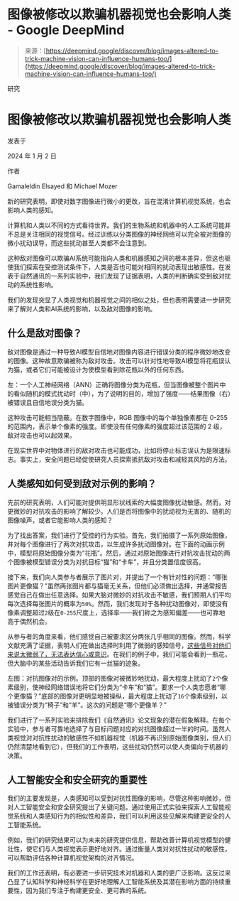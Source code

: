 <!--yml

类别：未分类

日期：2024-05-27 14:25:45

-->

# 图像被修改以欺骗机器视觉也会影响人类 - Google DeepMind

> 来源：[https://deepmind.google/discover/blog/images-altered-to-trick-machine-vision-can-influence-humans-too/](https://deepmind.google/discover/blog/images-altered-to-trick-machine-vision-can-influence-humans-too/)

研究

# 图像被修改以欺骗机器视觉也会影响人类

发表于

2024 年 1 月 2 日

作者

Gamaleldin Elsayed 和 Michael Mozer

新的研究表明，即使对数字图像进行微小的更改，旨在混淆计算机视觉系统，也会影响人类的感知。

计算机和人类以不同的方式看待世界。我们的生物系统和机器中的人工系统可能并不总是关注相同的视觉信号。经过训练以分类图像的神经网络可以完全被对图像的微小扰动误导，而这些扰动甚至人类都不会注意到。

这种敌对图像可以欺骗AI系统可能指向人类和机器感知之间的根本差异，但这也驱使我们探索在受控测试条件下，人类是否也可能对相同的扰动表现出敏感性。在发表于自然通讯的一系列实验中，我们发现了证据表明，人类的判断确实受到敌对扰动的系统性影响。

我们的发现突显了人类视觉和机器视觉之间的相似之处，但也表明需要进一步研究来了解对人类和AI系统的影响，以及敌对图像的影响。

## 什么是敌对图像？

敌对图像是通过一种导致AI模型自信地对图像内容进行错误分类的程序微妙地改变的图像。这种故意欺骗被称为敌对攻击。攻击可以针对性地导致AI模型将花瓶误认为猫，或者它们可能被设计为使模型看到除花瓶以外的任何东西。

左：一个人工神经网络（ANN）正确将图像分类为花瓶，但当图像被整个图片中的看似随机的模式扰动时（中），为了说明的目的，增加了强度——结果图像（右）被错误且自信地误分类为猫。

这种攻击可能相当隐蔽。在数字图像中，RGB 图像中的每个单独像素都在 0-255 的范围内，表示单个像素的强度。即使没有任何像素的强度超过该范围的 2 级，敌对攻击也可以起效果。

在现实世界中对物体进行的敌对攻击也可能成功，比如将停止标志误认为是限速标志。事实上，安全问题已经促使研究人员探索抵抗敌对攻击和减轻其风险的方法。

## 人类感知如何受到敌对示例的影响？

先前的研究表明，人们可能对提供明显形状线索的大幅度图像扰动敏感。然而，对更微妙的对抗攻击的影响了解较少。人们是否将图像中的扰动视为无害的、随机的图像噪声，或者它能影响人类的感知？

为了找出答案，我们进行了受控的行为实验。首先，我们拍摄了一系列原始图像，并对每个图像进行了两次对抗攻击，以生成许多扰动图像对。在下面的动画示例中，模型将原始图像分类为“花瓶”。然后，通过对原始图像进行对抗攻击扰动的两个图像被模型错误分类为对抗目标“猫”和“卡车”，并且分类置信度很高。

接下来，我们向人类参与者展示了图片对，并提出了一个有针对性的问题：“哪张图片更像猫？”虽然两张图片都与猫毫无关系，但他们必须做出选择，并通常报告感觉自己在做出任意选择。如果大脑对微妙的对抗攻击不敏感，我们预期人们平均每次选择每张图片的概率为`50%`。然而，我们发现对于各种扰动图像对，即使没有像素调整超过`2`级在`0-255`尺度上，选择率——我们称之为感知偏差——也可靠地高于偶然机会。

从参与者的角度来看，他们感觉自己被要求区分两张几乎相同的图像。然而，科学文献充满了证据，表明人们在做出选择时利用了微弱的感知信号，[这些信号对他们来说太微弱了，无法表达信心或意识](https://link.springer.com/article/10.3758/BF03206939)。在我们的例子中，我们可能会看到一瓶花，但大脑中的某些活动告诉我们它有一丝猫的迹象。

左图：对抗图像对的示例。顶部的图像对被微妙地扰动，最大程度上扰动了`2`个像素级别，使神经网络错误地将它们分类为“卡车”和“猫”。要求一个人类志愿者“哪个更像猫？”底部的图像对更明显地被操纵，最大程度上扰动了`16`个像素级别，以被错误分类为“椅子”和“羊”。这次的问题是“哪个更像羊？”

我们进行了一系列实验来排除我们《自然通讯》论文现象的潜在假象解释。在每个实验中，参与者可靠地选择了与目标问题对应的对抗图像超过一半的时间。虽然人类视觉对对抗性扰动的敏感性不如机器视觉（机器不再识别原始图像类别，但人们仍然清楚地看到它），但我们的工作表明，这些扰动仍然可以使人类偏向于机器的决策。

## 人工智能安全和安全研究的重要性

我们的主要发现是，人类感知可以受到对抗性图像的影响，尽管这种影响微妙，但对人工智能安全和安全研究提出了关键问题。通过使用正式实验来探索人工智能视觉系统和人类感知行为的相似性和差异，我们可以利用这些见解来构建更安全的人工智能系统。

例如，我们的研究结果可以为未来的研究提供信息，帮助改善计算机视觉模型的健壮性，使它们与人类视觉表示更好地对齐。通过衡量人类对对抗性扰动的敏感性，可以帮助评估各种计算机视觉架构的对齐情况。

我们的工作还表明，有必要进一步研究技术对机器和人类的更广泛影响。这反过来凸显了认知科学和神经科学在更好地理解人工智能系统及其潜在影响方面的持续重要性，因为我们专注于构建更安全、更可靠的系统。
